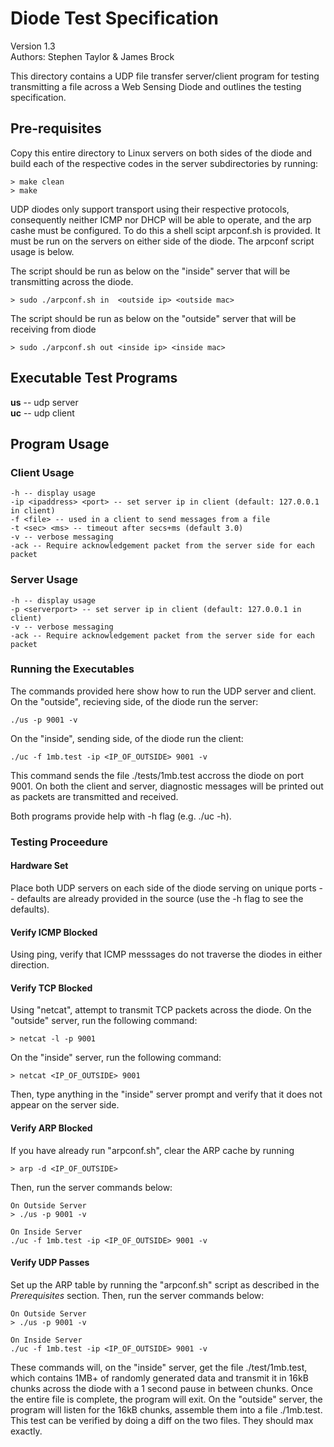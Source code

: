 # Diode Test Specification
Version 1.3  
Authors: Stephen Taylor & James Brock

This directory contains a UDP file transfer server/client program for testing transmitting a file across a Web Sensing Diode and outlines the testing specification. 


## Pre-requisites

Copy this entire directory to Linux servers on both sides of the diode
and build each of the respective codes in the server subdirectories by running:

```
> make clean
> make
```

UDP diodes only support transport using their respective protocols, consequently neither ICMP nor DHCP will be able to operate, and the arp cashe must be configured. To do this a shell scipt arpconf.sh is provided. It must be run on the servers on either side of the diode. The arpconf script usage is below. 

The script should be run as below on the "inside" server that will be transmitting across the diode.
```
> sudo ./arpconf.sh in  <outside ip> <outside mac>
```

The script should be run as below on the "outside" server that will be receiving from diode
```
> sudo ./arpconf.sh out <inside ip> <inside mac>
```


## Executable Test Programs
  
**us** -- udp server  
**uc** -- udp client


## Program Usage

### Client Usage

```
-h -- display usage  
-ip <ipaddress> <port> -- set server ip in client (default: 127.0.0.1 in client)  
-f <file> -- used in a client to send messages from a file
-t <sec> <ms> -- timeout after secs+ms (default 3.0)
-v -- verbose messaging
-ack -- Require acknowledgement packet from the server side for each packet
```


### Server Usage

```
-h -- display usage  
-p <serverport> -- set server ip in client (default: 127.0.0.1 in client)  
-v -- verbose messaging
-ack -- Require acknowledgement packet from the server side for each packet
```


### Running the Executables

The commands provided here show how to run the UDP server and client. On the "outside", recieving side, of the diode run the server:

```
./us -p 9001 -v
```

On the "inside", sending side, of the diode run the client:

```
./uc -f 1mb.test -ip <IP_OF_OUTSIDE> 9001 -v
```

This command sends the file ./tests/1mb.test accross the diode on
port 9001. On both the client and server, diagnostic messages will
be printed out as packets are transmitted and received.

Both programs provide help with -h flag (e.g. ./uc -h).


### Testing Proceedure

#### Hardware Set
Place both UDP servers on each side of the diode serving on unique ports -- defaults are already provided in the source (use the -h flag to see the defaults).

#### Verify ICMP Blocked
Using ping, verify that ICMP messsages do not traverse the diodes in either direction.

#### Verify TCP Blocked
Using "netcat", attempt to transmit TCP packets across the diode. On the "outside" server, run the following command:
```
> netcat -l -p 9001
```

On the "inside" server, run the following command:
```
> netcat <IP_OF_OUTSIDE> 9001
```

Then, type anything in the "inside" server prompt and verify that it does not appear on the server side.

#### Verify ARP Blocked
If you have already run "arpconf.sh", clear the ARP cache by running
```
> arp -d <IP_OF_OUTSIDE>
```

Then, run the server commands below:
```
On Outside Server
> ./us -p 9001 -v
```
```
On Inside Server
./uc -f 1mb.test -ip <IP_OF_OUTSIDE> 9001 -v
```

#### Verify UDP Passes
Set up the ARP table by running the "arpconf.sh" script as described in the *Prerequisites* section. Then, run the server commands below:
```
On Outside Server
> ./us -p 9001 -v
```
```
On Inside Server
./uc -f 1mb.test -ip <IP_OF_OUTSIDE> 9001 -v
```

These commands will, on the "inside" server, get the file ./test/1mb.test, which contains 1MB+ of randomly generated data and transmit it in 16kB chunks across the diode with a 1 second pause in between chunks. Once the entire file is complete, the program will exit. On the "outside" server, the program will listen for the 16kB chunks, assemble them into a file ./1mb.test. This test can be verified by doing a diff on the two files. They should max exactly. 




